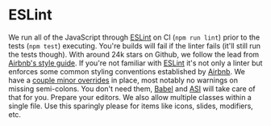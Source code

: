 # ESLint

We run all of the JavaScript through [ESLint][eslint] on CI (`npm run lint`)
prior to the tests (`npm test`) executing. You're builds will fail if the linter
fails (it'll still run the tests though). With around 24k stars on Github, we
follow the lead from [Airbnb's style guide][airbnb]. If you're not familiar with
[ESLint][eslint] it's not only a linter but enforces some common styling
conventions established by [Airbnb][airbnb]. We have a [couple minor
overrides](./.eslintrc) in place, most notably no warnings on missing
semi-colons. You don't need them, [Babel][babel] and
[ASI](http://eslint.org/docs/rules/semi) will take care of that for you. Prepare
your editors. We also allow multiple classes within a single file. Use this
sparingly please for items like icons, slides, modifiers, etc.

<!-- Markdown links -->
[babel]: https://babeljs.io
[eslint]: http://eslint.org
[airbnb]: https://github.com/airbnb/javascript



